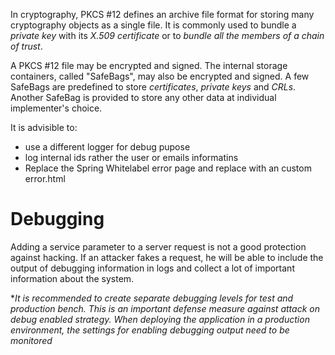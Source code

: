 In cryptography, PKCS #12 defines an archive file format for storing many cryptography objects as a single file. 
It is commonly used to bundle a *private key* with its *X.509 certificate* or to *bundle all the members of a chain of trust*.

A PKCS #12 file may be encrypted and signed. The internal storage containers, called "SafeBags", may also be encrypted and signed. 
A few SafeBags are predefined to store *certificates*, *private keys* and *CRLs*. Another SafeBag is provided to store any other data at individual implementer's choice.


It is advisible to:
* use a different logger for debug pupose
* log internal ids rather the user or emails informatins 
* Replace the Spring Whitelabel error page and replace with an custom error.html


# Debugging
Adding a service parameter to a server request is not a good protection against hacking. If an attacker fakes a request, he will be able to include the output of debugging information in logs and collect a lot of important information about the system.

**It is recommended to create separate debugging levels for test and production bench. This is an important defense measure against attack on debug enabled strategy. When deploying the application in a production environment, the settings for enabling debugging output need to be monitored*

